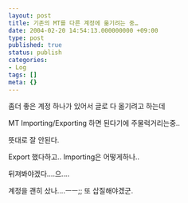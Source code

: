 ```yaml
---
layout: post
title: 기존의 MT를 다른 계정에 옮기려는 중…
date: 2004-02-20 14:54:13.000000000 +09:00
type: post
published: true
status: publish
categories:
- Log
tags: []
meta: {}
---
```


좀더 좋은 계정 하나가 있어서 글로 다 옮기려고 하는데


MT Importing/Exporting 하면 된다기에 주물럭거리는중..


뜻대로 잘 안된다.


Export 했다하고.. Importing은 어떻게하나..


뒤져봐야겠다....으....


계정을 괜히 샀나....ㅡㅡ;; 또 삽질해야겠군.
